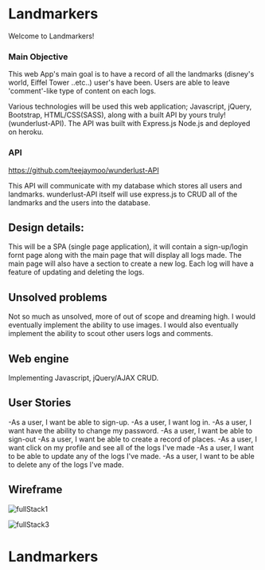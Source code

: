 # Landmarkers

Welcome to Landmarkers!


### Main Objective

This web App's main goal is to have a record of all the landmarks (disney's world, Eiffel Tower ..etc..) user's have been. Users are able to leave 'comment'-like type of content on each logs.


Various technologies will be used this web application; Javascript, jQuery, Bootstrap, HTML/CSS(SASS), along with a built API by yours truly! (wunderlust-API). The API was built with Express.js Node.js and deployed on heroku.

### API

https://github.com/teejaymoo/wunderlust-API

This API will communicate with my database which stores all users and landmarks.
wunderlust-API itself will use express.js to CRUD all of the landmarks and the users
into the database. 


## Design details:
This will be a SPA (single page application), it will contain a sign-up/login fornt page along with the main page that will display all logs made. The main page will also have a section to create a new log. Each log will have a feature of updating and deleting the logs.

## Unsolved problems

Not so much as unsolved, more of out of scope and dreaming high.
I would eventually implement the ability to use images.
I would also eventually implement the ability to scout other users logs and comments.



## Web engine

Implementing Javascript, jQuery/AJAX CRUD.

## User Stories
-As a user, I want be able to sign-up.
-As a user, I want log in.
-As a user, I want have the ability to change my password.
-As a user, I want be able to sign-out
-As a user, I want be able to create a record of places.
-As a user, I want click on my profile and see all of the logs I've made
-As a user, I want to be able to update any of the logs I've made.
-As a user, I want to be able to delete any of the logs I've made.


## Wireframe

![fullStack1](https://media.git.generalassemb.ly/user/33542/files/bf015500-7cc1-11eb-94e2-e809a53be7db)


![fullStack3](https://media.git.generalassemb.ly/user/33542/files/d6404280-7cc1-11eb-8584-74d87b2236c0)



# Landmarkers

